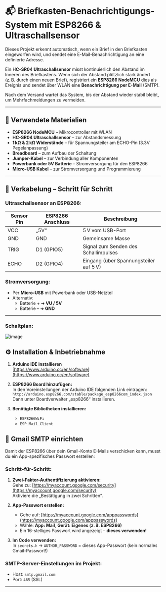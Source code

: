# 📬 Briefkasten-Benachrichtigungs-System mit ESP8266 & Ultraschallsensor

Dieses Projekt erkennt automatisch, wenn ein Brief in den Briefkasten eingeworfen wird, und sendet eine E-Mail-Benachrichtigung an eine definierte Adresse.

Ein **HC-SR04 Ultraschallsensor** misst kontinuierlich den Abstand im Inneren des Briefkastens. Wenn sich der Abstand plötzlich stark ändert (z. B. durch einen neuen Brief), registriert ein **ESP8266 NodeMCU** dies als Ereignis und sendet über WLAN eine **Benachrichtigung per E-Mail** (SMTP).

Nach dem Versand wartet das System, bis der Abstand wieder stabil bleibt, um Mehrfachmeldungen zu vermeiden.

---

## 🧰 Verwendete Materialien

- **ESP8266 NodeMCU** – Mikrocontroller mit WLAN
- **HC-SR04 Ultraschallsensor** – zur Abstandsmessung
- **1 kΩ & 2 kΩ Widerstände** – für Spannungsteiler am ECHO-Pin (3.3V Pegelanpassung)
- **Breadboard** – zum Aufbau der Schaltung
- **Jumper-Kabel** – zur Verbindung aller Komponenten
- **Powerbank oder 5V Batterie** – Stromversorgung für den ESP8266
- **Micro-USB Kabel** – zur Stromversorgung und Programmierung

---
## 🔌 Verkabelung – Schritt für Schritt

### Ultraschallsensor an ESP8266:

| Sensor Pin | ESP8266 Anschluss | Beschreibung                            |
|------------|-------------------|-----------------------------------------|
| VCC        | „5V“              | 5 V vom USB-Port                        |
| GND        | GND               | Gemeinsame Masse                        |
| TRIG       | D1 (GPIO5)        | Signal zum Senden des Schallimpulses    |
| ECHO       | D2 (GPIO4)        | Eingang (über Spannungsteiler auf 5 V)  |

### Stromversorgung:

- Per **Micro-USB** mit Powerbank oder USB-Netzteil
- Alternativ:
  - Batterie + ➜ **VU / 5V**
  - Batterie – ➜ **GND**

---
### Schaltplan:
![image](https://github.com/user-attachments/assets/916f4b27-17e4-4644-bd1d-1fdf3df0b2f1)


## ⚙️ Installation & Inbetriebnahme

1. **Arduino IDE installieren**  
   [https://www.arduino.cc/en/software](https://www.arduino.cc/en/software)

2. **ESP8266 Board hinzufügen:**  
   In den Voreinstellungen der Arduino IDE folgenden Link eintragen:  
   `http://arduino.esp8266.com/stable/package_esp8266com_index.json`  
   Dann unter Boardverwalter „esp8266“ installieren.

3. **Benötigte Bibliotheken installieren:**
   - `ESP8266WiFi`
   - `ESP_Mail_Client`

## 📧 Gmail SMTP einrichten

Damit der ESP8266 über dein Gmail-Konto E-Mails verschicken kann, musst du ein App-spezifisches Passwort erstellen:

### Schritt-für-Schritt:

1. **Zwei-Faktor-Authentifizierung aktivieren:**  
   Gehe zu: [https://myaccount.google.com/security](https://myaccount.google.com/security)  
   Aktiviere die „Bestätigung in zwei Schritten“.

2. **App-Passwort erstellen:**  
   - Gehe auf: [https://myaccount.google.com/apppasswords](https://myaccount.google.com/apppasswords)  
   - Wähle: **App: Mail**, **Gerät: Eigenes (z. B. ESP8266)**  
   - Ein 16-stelliges Passwort wird angezeigt – **dieses verwenden!**

3. **Im Code verwenden:**  
   In `secrets.h` → `AUTHOR_PASSWORD` = dieses App-Passwort (kein normales Gmail-Passwort!)

### SMTP-Server-Einstellungen im Projekt:

- Host: `smtp.gmail.com`
- Port: `465` (SSL)

---


